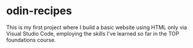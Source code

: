# odin-recipes
This is my first project where I build a basic website using HTML only via Visual Studio Code, employing the skills I've learned so far in the TOP foundations course.